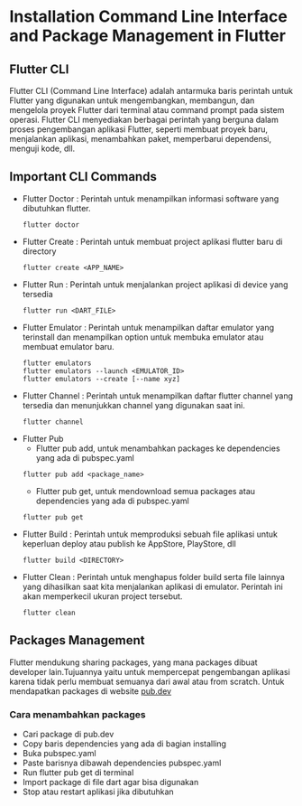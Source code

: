 # Installation Command Line Interface and Package Management in Flutter

## Flutter CLI
Flutter CLI (Command Line Interface) adalah antarmuka baris perintah untuk Flutter yang digunakan untuk mengembangkan, membangun, dan mengelola proyek Flutter dari terminal atau command prompt pada sistem operasi. Flutter CLI menyediakan berbagai perintah yang berguna dalam proses pengembangan aplikasi Flutter, seperti membuat proyek baru, menjalankan aplikasi, menambahkan paket, memperbarui dependensi, menguji kode, dll.
## Important CLI Commands
- Flutter Doctor : Perintah untuk menampilkan informasi software yang dibutuhkan flutter.
    ```
    flutter doctor
    ```
- Flutter Create : Perintah untuk membuat project aplikasi flutter baru di directory
    ```
    flutter create <APP_NAME>
    ```
- Flutter Run : Perintah untuk menjalankan project aplikasi di device yang tersedia
    ```
    flutter run <DART_FILE>
    ```
- Flutter Emulator : Perintah untuk menampilkan daftar emulator yang terinstall dan menampilkan option untuk membuka emulator atau membuat emulator baru.
    ```
    flutter emulators
    flutter emulators --launch <EMULATOR_ID>
    flutter emulators --create [--name xyz]
    ```
- Flutter Channel : Perintah untuk menampilkan daftar flutter channel yang tersedia dan menunjukkan channel yang digunakan saat ini.
    ```
    flutter channel
    ```
- Flutter Pub
    - Flutter pub add, untuk menambahkan packages ke dependencies yang ada di pubspec.yaml
    ```
    flutter pub add <package_name>
    ```
    - Flutter pub get, untuk mendownload semua packages atau dependencies yang ada di pubspec.yaml
    ```
    flutter pub get
    ```
- Flutter Build : Perintah untuk memproduksi sebuah file aplikasi untuk keperluan deploy atau publish ke AppStore, PlayStore, dll
    ```
    flutter build <DIRECTORY>
    ```
- Flutter Clean : Perintah untuk menghapus folder build serta file lainnya yang dihasilkan saat kita menjalankan aplikasi di emulator. Perintah ini akan memperkecil ukuran project tersebut.
    ```
    flutter clean
    ```

## Packages Management
Flutter mendukung sharing packages, yang mana packages dibuat developer lain.Tujuannya yaitu untuk mempercepat pengembangan aplikasi karena tidak perlu membuat semuanya dari awal atau from scratch. Untuk mendapatkan packages di website [pub.dev](https://pub.dev/)
### Cara menambahkan packages
- Cari package di pub.dev
- Copy baris dependencies yang ada di bagian installing
- Buka pubspec.yaml
- Paste barisnya dibawah dependencies pubspec.yaml
- Run flutter pub get di terminal
- Import package di file dart agar bisa digunakan
- Stop atau restart aplikasi jika dibutuhkan